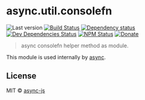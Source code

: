# async.util.consolefn

![Last version](https://img.shields.io/github/tag/async-js/consolefn.svg?style=flat-square)
[![Build Status](http://img.shields.io/travis/async-js/consolefn/master.svg?style=flat-square)](https://travis-ci.org/async-js/consolefn)
[![Dependency status](http://img.shields.io/david/async-js/consolefn.svg?style=flat-square)](https://david-dm.org/async-js/consolefn)
[![Dev Dependencies Status](http://img.shields.io/david/dev/async-js/consolefn.svg?style=flat-square)](https://david-dm.org/async-js/consolefn#info=devDependencies)
[![NPM Status](http://img.shields.io/npm/dm/consolefn.svg?style=flat-square)](https://www.npmjs.org/package/consolefn)
[![Donate](https://img.shields.io/badge/donate-paypal-blue.svg?style=flat-square)](https://paypal.me/kikobeats)

> async consolefn helper method as module.

This module is used internally by [async](https://github.com/async-js/async).

## License

MIT © [async-js](https://github.com/async-js)
